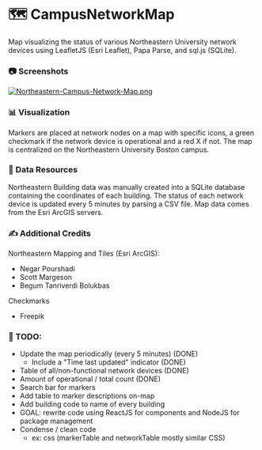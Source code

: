 # 🗺️ CampusNetworkMap
Map visualizing the status of various Northeastern University network devices using LeafletJS (Esri Leaflet), Papa Parse, and sql.js (SQLite).

### 📷 Screenshots
[![Northeastern-Campus-Network-Map.png](https://i.postimg.cc/BQ9mDtGQ/Northeastern-Campus-Network-Map.png)](https://postimg.cc/MX50J6Th)

### 📊 Visualization
Markers are placed at network nodes on a map with specific icons, a green checkmark if the network device is operational and a red X if not. The map is centralized on the Northeastern University Boston campus.

### 💾 Data Resources
Northeastern Building data was manually created into a SQLite database containing the coordinates of each building. The status of each network device is updated every 5 minutes by parsing a CSV file. Map data comes from the Esri ArcGIS servers.

### ✍️ Additional Credits  
Northeastern Mapping and Tiles (Esri ArcGIS):
- Negar Pourshadi
- Scott Margeson
- Begum Tanriverdi Bolukbas

Checkmarks
- Freepik

### 📝 TODO:
- Update the map periodically (every 5 minutes) (DONE)
  - Include a "Time last updated" indicator (DONE)
- Table of all/non-functional network devices (DONE)
- Amount of operational / total count (DONE)
- Search bar for markers
- Add table to marker descriptions on-map
- Add building code to name of every building
- GOAL: rewrite code using ReactJS for components and NodeJS for package management
- Condense / clean code
  - ex: css (markerTable and networkTable mostly similar CSS)

